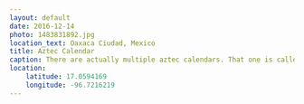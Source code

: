 ```yaml
---
layout: default
date: 2016-12-14
photo: 1483831892.jpg
location_text: Oaxaca Ciudad, Mexico
title: Aztec Calendar
caption: There are actually multiple aztec calendars. That one is called 'tonalpohualli' and in order to know what day is today you actually need 2 wheels with numbers and other symbols!
location:
    latitude: 17.0594169
    longitude: -96.7216219
---
```

